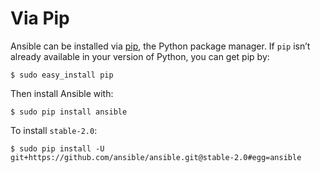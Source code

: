 Via Pip
=======

Ansible can be installed via
[pip](https://en.wikipedia.org/wiki/Pip_(package_manager)), the Python package
manager. If ``pip`` isn’t already available in your version of Python, you can
get pip by:

    $ sudo easy_install pip

Then install Ansible with:

    $ sudo pip install ansible


To install ``stable-2.0``:

    $ sudo pip install -U git+https://github.com/ansible/ansible.git@stable-2.0#egg=ansible
